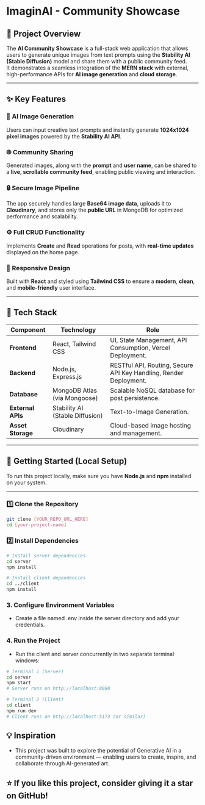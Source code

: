 # ImaginAI - Community Showcase

## 📘 Project Overview
The **AI Community Showcase** is a full-stack web application that allows users to generate unique images from text prompts using the **Stability AI (Stable Diffusion)** model and share them with a public community feed.  
It demonstrates a seamless integration of the **MERN stack** with external, high-performance APIs for **AI image generation** and **cloud storage**.

---

## ✨ Key Features

### 🎨 AI Image Generation
Users can input creative text prompts and instantly generate **1024x1024 pixel images** powered by the **Stability AI API**.

### 🌐 Community Sharing
Generated images, along with the **prompt** and **user name**, can be shared to a **live, scrollable community feed**, enabling public viewing and interaction.

### 🔒 Secure Image Pipeline
The app securely handles large **Base64 image data**, uploads it to **Cloudinary**, and stores only the **public URL** in MongoDB for optimized performance and scalability.

### ⚙️ Full CRUD Functionality
Implements **Create** and **Read** operations for posts, with **real-time updates** displayed on the home page.

### 📱 Responsive Design
Built with **React** and styled using **Tailwind CSS** to ensure a **modern**, **clean**, and **mobile-friendly** user interface.

---

## 🧩 Tech Stack

| **Component**       | **Technology**                         | **Role**                                                                 |
|----------------------|----------------------------------------|--------------------------------------------------------------------------|
| **Frontend**         | React, Tailwind CSS                    | UI, State Management, API Consumption, Vercel Deployment.                |
| **Backend**          | Node.js, Express.js                    | RESTful API, Routing, Secure API Key Handling, Render Deployment.        |
| **Database**         | MongoDB Atlas (via Mongoose)           | Scalable NoSQL database for post persistence.                            |
| **External APIs**    | Stability AI (Stable Diffusion)        | Text-to-Image Generation.                                                |
| **Asset Storage**    | Cloudinary                             | Cloud-based image hosting and management.                                |

---

## 🚀 Getting Started (Local Setup)

To run this project locally, make sure you have **Node.js** and **npm** installed on your system.

---

### 1️⃣ Clone the Repository
```bash
git clone [YOUR_REPO_URL_HERE]
cd [your-project-name]
```

### 2️⃣ Install Dependencies
```bash
# Install server dependencies
cd server
npm install

# Install client dependencies
cd ../client
npm install
```

### 3. Configure Environment Variables
- Create a file named .env inside the server directory and add your credentials.

### 4. Run the Project
- Run the client and server concurrently in two separate terminal windows:
```bash
# Terminal 1 (Server)
cd server
npm start
# Server runs on http://localhost:8080

# Terminal 2 (Client)
cd client
npm run dev
# Client runs on http://localhost:5173 (or similar)
```

## 💡 Inspiration

- This project was built to explore the potential of Generative AI in a community-driven environment — enabling users to create, inspire, and collaborate through AI-generated art.


## ⭐ If you like this project, consider giving it a star on GitHub!
